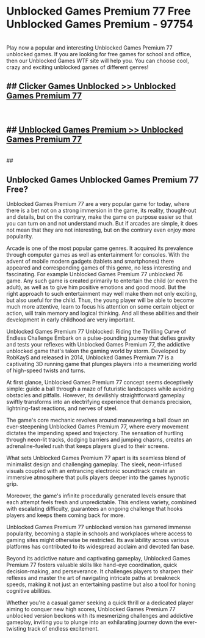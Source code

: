 # Unblocked Games Premium 77  Free Unblocked Games Premium - 97754 <br>
<br>
Play now a popular and interesting Unblocked Games Premium 77 unblocked games. If you are looking for free games for school and office, then our Unblocked Games WTF site will help you. You can choose cool, crazy and exciting unblocked games of different genres!


## ##  [Clicker Games Unblocked >> Unblocked Games Premium 77](http://freeplayer.one?title=Unblocked_Games_Premium_77&ref=UG)
  <br>

##  ## [Unblocked Games Premium >> Unblocked Games Premium 77](http://freeplayer.one?title=Unblocked_Games_Premium_77&ref=UG)
  <br>
  ##



## Unblocked Games Unblocked Games Premium 77 Free?

Unblocked Games Premium 77 are a very popular game for today, where there is a bet not on a strong immersion in the game, its reality, thought-out and details, but on the contrary, make the game on purpose easier so that you can turn on and not understand much. But if arcades are simple, it does not mean that they are not interesting, but on the contrary even enjoy more popularity.

Arcade is one of the most popular game genres. It acquired its prevalence through computer games as well as entertainment for consoles. With the advent of mobile modern gadgets (tablets and smartphones) there appeared and corresponding games of this genre, no less interesting and fascinating. For example Unblocked Games Premium 77 unblocked 76 game. Any such game is created primarily to entertain the child (or even the adult), as well as to give him positive emotions and good mood. But the right approach to such entertainment may well make them not only exciting, but also useful for the child. Thus, the young player will be able to become much more attentive, learn to focus his attention on some certain object or action, will train memory and logical thinking. And all these abilities and their development in early childhood are very important.

Unblocked Games Premium 77 Unblocked: Riding the Thrilling Curve of Endless Challenge
Embark on a pulse-pounding journey that defies gravity and tests your reflexes with Unblocked Games Premium 77, the addictive unblocked game that's taken the gaming world by storm. Developed by RobKayS and released in 2014, Unblocked Games Premium 77 is a captivating 3D running game that plunges players into a mesmerizing world of high-speed twists and turns.

At first glance, Unblocked Games Premium 77 concept seems deceptively simple: guide a ball through a maze of futuristic landscapes while avoiding obstacles and pitfalls. However, its devilishly straightforward gameplay swiftly transforms into an electrifying experience that demands precision, lightning-fast reactions, and nerves of steel.

The game's core mechanic revolves around maneuvering a ball down an ever-steepening Unblocked Games Premium 77, where every movement dictates the impending speed and trajectory. The sensation of hurtling through neon-lit tracks, dodging barriers and jumping chasms, creates an adrenaline-fueled rush that keeps players glued to their screens.

What sets Unblocked Games Premium 77 apart is its seamless blend of minimalist design and challenging gameplay. The sleek, neon-infused visuals coupled with an entrancing electronic soundtrack create an immersive atmosphere that pulls players deeper into the games hypnotic grip.

Moreover, the game's infinite procedurally generated levels ensure that each attempt feels fresh and unpredictable. This endless variety, combined with escalating difficulty, guarantees an ongoing challenge that hooks players and keeps them coming back for more.

Unblocked Games Premium 77 unblocked version has garnered immense popularity, becoming a staple in schools and workplaces where access to gaming sites might otherwise be restricted. Its availability across various platforms has contributed to its widespread acclaim and devoted fan base.

Beyond its addictive nature and captivating gameplay, Unblocked Games Premium 77 fosters valuable skills like hand-eye coordination, quick decision-making, and perseverance. It challenges players to sharpen their reflexes and master the art of navigating intricate paths at breakneck speeds, making it not just an entertaining pastime but also a tool for honing cognitive abilities.

Whether you're a casual gamer seeking a quick thrill or a dedicated player aiming to conquer new high scores, Unblocked Games Premium 77 unblocked version beckons with its mesmerizing challenges and addictive gameplay, inviting you to plunge into an exhilarating journey down the ever-twisting track of endless excitement.